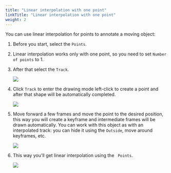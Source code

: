 ```yaml
---
title: "Linear interpolation with one point"
linkTitle: "Linear interpolation with one point"
weight: 2
---
```


You can use linear interpolation for points to annotate a moving object:

1.  Before you start, select the `Points`.
1.  Linear interpolation works only with one point, so you need to set `Number of points` to 1.
1.  After that select the `Track`.

    ![](../../../../../../images/image122.jpg)

1.  Click `Track` to enter the drawing mode left-click to create a point and after that shape will be automatically completed.

    ![](../../../../../../images/image163_detrac.jpg)

1.  Move forward a few frames and move the point to the desired position,
    this way you will create a keyframe and intermediate frames will be drawn automatically.
    You can work with this object as with an interpolated track: you can hide it using the `Outside`,
    move around keyframes, etc.

    ![](../../../../../../images/image165_detrac.jpg)

1.  This way you'll get linear interpolation using the ` Points`.

    ![](../../../../../../images/gif013_detrac.gif)
